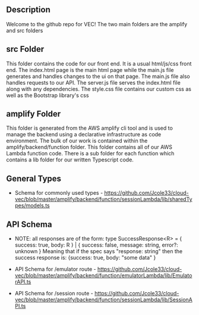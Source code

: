 ## Description ##
Welcome to the github repo for VEC! The two main folders are the amplify and src folders
## src Folder ##
This folder contains the code for our front end. It is a usual html/js/css front end. The index.html page is the main html page while the main.js file generates and handles changes to the ui on that page. The main.js file also handles requests to our API.  The server.js file serves the index.html file along with any dependencies. The style.css file contains our custom css as well as the Bootstrap library's css
## amplify Folder ## 
This folder is generated from the AWS amplify cli tool and is used to manage the backend using a declarative infrastructure as code environment. The bulk of our work is contained within the amplify/backend/function folder. This folder contains all of our AWS Lambda function code. There is a sub folder for each function which contains a lib folder for our written Typescript code. 
## General Types ##
- Schema for commonly used types - https://github.com/Jcole33/cloud-vec/blob/master/amplify/backend/function/sessionLambda/lib/sharedTypes/models.ts
## API Schema ##
- NOTE: all responses are of the form:
    type SuccessResponse\<R\> = { success: true, body: R } | { success: false, message: string, error?: unknown }
    Meaning that if the spec says "response: string" then the success response is: {success: true, body: "some data" }
 
- API Schema for /emulator route - https://github.com/Jcole33/cloud-vec/blob/master/amplify/backend/function/emulatorLambda/lib/EmulatorAPI.ts
- API Schema for /session route - https://github.com/Jcole33/cloud-vec/blob/master/amplify/backend/function/sessionLambda/lib/SessionAPI.ts
